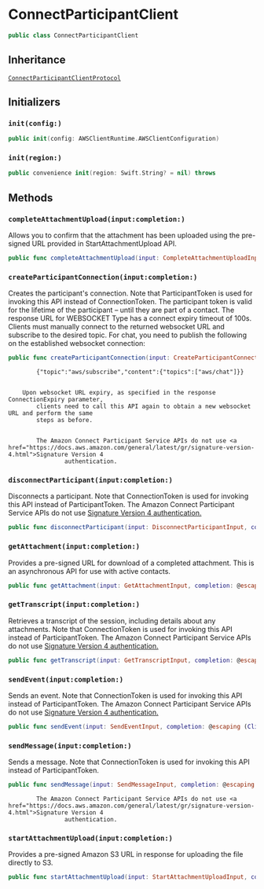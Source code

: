 # ConnectParticipantClient

``` swift
public class ConnectParticipantClient 
```

## Inheritance

[`ConnectParticipantClientProtocol`](/aws-sdk-swift/reference/0.x/AWSConnectParticipant/ConnectParticipantClientProtocol)

## Initializers

### `init(config:)`

``` swift
public init(config: AWSClientRuntime.AWSClientConfiguration) 
```

### `init(region:)`

``` swift
public convenience init(region: Swift.String? = nil) throws 
```

## Methods

### `completeAttachmentUpload(input:completion:)`

Allows you to confirm that the attachment has been uploaded using the pre-signed URL
provided in StartAttachmentUpload API.

``` swift
public func completeAttachmentUpload(input: CompleteAttachmentUploadInput, completion: @escaping (ClientRuntime.SdkResult<CompleteAttachmentUploadOutputResponse, CompleteAttachmentUploadOutputError>) -> Void)
```

### `createParticipantConnection(input:completion:)`

Creates the participant's connection. Note that ParticipantToken is used for invoking
this API instead of ConnectionToken.
The participant token is valid for the lifetime of the participant – until they are
part of a contact.
The response URL for WEBSOCKET Type has a connect expiry timeout of 100s.
Clients must manually connect to the returned websocket URL and subscribe to the desired
topic.
For chat, you need to publish the following on the established websocket
connection:​

``` swift
public func createParticipantConnection(input: CreateParticipantConnectionInput, completion: @escaping (ClientRuntime.SdkResult<CreateParticipantConnectionOutputResponse, CreateParticipantConnectionOutputError>) -> Void)
```

``` 
        {"topic":"aws/subscribe","content":{"topics":["aws/chat"]}}


    Upon websocket URL expiry, as specified in the response ConnectionExpiry parameter,
        clients need to call this API again to obtain a new websocket URL and perform the same
        steps as before.


        The Amazon Connect Participant Service APIs do not use <a href="https://docs.aws.amazon.com/general/latest/gr/signature-version-4.html">Signature Version 4
                authentication.
```

### `disconnectParticipant(input:completion:)`

Disconnects a participant. Note that ConnectionToken is used for invoking this API
instead of ParticipantToken.
The Amazon Connect Participant Service APIs do not use <a href="https:​//docs.aws.amazon.com/general/latest/gr/signature-version-4.html">Signature Version 4
authentication.

``` swift
public func disconnectParticipant(input: DisconnectParticipantInput, completion: @escaping (ClientRuntime.SdkResult<DisconnectParticipantOutputResponse, DisconnectParticipantOutputError>) -> Void)
```

### `getAttachment(input:completion:)`

Provides a pre-signed URL for download of a completed attachment. This is an
asynchronous API for use with active contacts.

``` swift
public func getAttachment(input: GetAttachmentInput, completion: @escaping (ClientRuntime.SdkResult<GetAttachmentOutputResponse, GetAttachmentOutputError>) -> Void)
```

### `getTranscript(input:completion:)`

Retrieves a transcript of the session, including details about any attachments. Note
that ConnectionToken is used for invoking this API instead of ParticipantToken.
The Amazon Connect Participant Service APIs do not use <a href="https:​//docs.aws.amazon.com/general/latest/gr/signature-version-4.html">Signature Version 4
authentication.

``` swift
public func getTranscript(input: GetTranscriptInput, completion: @escaping (ClientRuntime.SdkResult<GetTranscriptOutputResponse, GetTranscriptOutputError>) -> Void)
```

### `sendEvent(input:completion:)`

Sends an event. Note that ConnectionToken is used for invoking this API instead of
ParticipantToken.
The Amazon Connect Participant Service APIs do not use <a href="https:​//docs.aws.amazon.com/general/latest/gr/signature-version-4.html">Signature Version 4
authentication.

``` swift
public func sendEvent(input: SendEventInput, completion: @escaping (ClientRuntime.SdkResult<SendEventOutputResponse, SendEventOutputError>) -> Void)
```

### `sendMessage(input:completion:)`

Sends a message. Note that ConnectionToken is used for invoking this API instead of
ParticipantToken.

``` swift
public func sendMessage(input: SendMessageInput, completion: @escaping (ClientRuntime.SdkResult<SendMessageOutputResponse, SendMessageOutputError>) -> Void)
```

``` 
        The Amazon Connect Participant Service APIs do not use <a href="https://docs.aws.amazon.com/general/latest/gr/signature-version-4.html">Signature Version 4
                authentication.
```

### `startAttachmentUpload(input:completion:)`

Provides a pre-signed Amazon S3 URL in response for uploading the file directly to
S3.

``` swift
public func startAttachmentUpload(input: StartAttachmentUploadInput, completion: @escaping (ClientRuntime.SdkResult<StartAttachmentUploadOutputResponse, StartAttachmentUploadOutputError>) -> Void)
```
